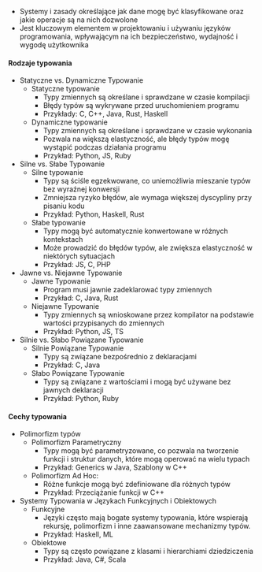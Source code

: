 - Systemy i zasady określające jak dane mogę być klasyfikowane oraz jakie operacje są na nich dozwolone
- Jest kluczowym elementem w projektowaniu i używaniu języków programowania, wpływającym na ich bezpieczeństwo, wydajność i wygodę użytkownika

#### Rodzaje typowania
-  Statyczne vs. Dynamiczne Typowanie
	- Statyczne typowanie
		- Typy zmiennych są określane i sprawdzane w czasie kompilacji
		- Błędy typów są wykrywane przed uruchomieniem programu
		- Przykłady: C, C++, Java, Rust, Haskell
	- Dynamiczne typowanie
		- Typy zmiennych są określane i sprawdzane w czasie wykonania
		- Pozwala na większą elastyczność, ale błędy typów mogę wystąpić podczas działania programu
		- Przykład: Python, JS, Ruby
- Silne vs. Słabe Typowanie
	- Silne typowanie
		- Typy są ściśle egzekwowane, co uniemożliwia mieszanie typów bez wyraźnej konwersji
		- Zmniejsza ryzyko błędów, ale wymaga większej dyscypliny przy pisaniu kodu
		- Przykład: Python, Haskell, Rust
	- Słabe typowanie
		- Typy mogą być automatycznie konwertowane w różnych kontekstach
		- Może prowadzić do błędów typów, ale zwiększa elastyczność w niektórych sytuacjach
		- Przykład: JS, C, PHP
- Jawne vs. Niejawne Typowanie
	- Jawne Typowanie
		- Program musi jawnie zadeklarować typy zmiennych
		- Przykład: C, Java, Rust
	- Niejawne Typowanie
		- Typy zmiennych są wnioskowane przez kompilator na podstawie wartości przypisanych do zmiennych
		- Przykład: Python, JS, TS
- Silnie vs. Słabo Powiązane Typowanie
	- Silnie Powiązane Typowanie
		- Typy są związane bezpośrednio z deklaracjami
		- Przykład: C, Java
	- Słabo Powiązane Typowanie
		- Typy są związane z wartościami i mogą być używane bez jawnych deklaracji
		- Przykład: Python, Ruby
#### Cechy typowania
- Polimorfizm typów
	- Polimorfizm Parametryczny
		- Typy mogą być parametryzowane, co pozwala na tworzenie funkcji i struktur danych, które mogą operować na wielu typach
		- Przykład: Generics w Java, Szablony w C++
	- Polimorfizm Ad Hoc:
		- Różne funkcje mogą być zdefiniowane dla różnych typów
		- Przykład: Przeciążanie funkcji w C++
- Systemy Typowania w Językach Funkcyjnych i Obiektowych
	- Funkcyjne
		- Języki często mają bogate systemy typowania, które wspierają rekursję, polimorfizm i inne zaawansowane mechanizmy typów.
		- Przykład: Haskell, ML
	- Obiektowe
		- Typy są często powiązane z klasami i hierarchiami dziedziczenia
		- Przykład: Java, C#, Scala
